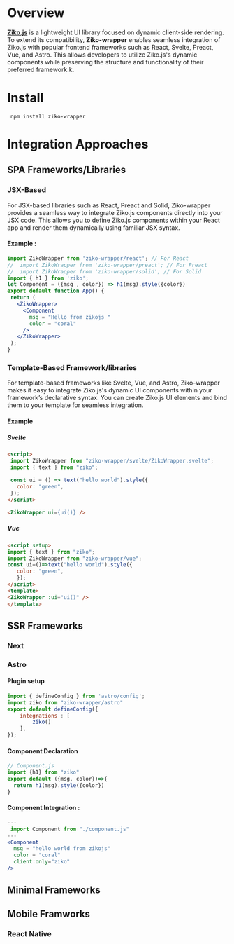 # Overview

[**Ziko.js**](https://github.com/zakarialaoui10/ziko.js) is a lightweight UI library focused on dynamic client-side rendering. 
To extend its compatibility, **Ziko-wrapper** enables seamless integration of Ziko.js with popular frontend frameworks such as React, Svelte, Preact, Vue, and Astro. This allows developers to utilize Ziko.js's dynamic components while preserving the structure and functionality of their preferred framework.k.

# Install
```shell
 npm install ziko-wrapper
```

# Integration Approaches 
## SPA Frameworks/Libraries
### JSX-Based

 For JSX-based libraries such as React, Preact and Solid, Ziko-wrapper provides a seamless way to integrate Ziko.js components directly into your JSX code. This allows you to define Ziko.js components within your React app and render them dynamically using familiar JSX syntax.

 #### Example : 

 ```jsx
 import ZikoWrapper from 'ziko-wrapper/react'; // For React
//  import ZikoWrapper from 'ziko-wrapper/preact'; // For Preact
//  import ZikoWrapper from 'ziko-wrapper/solid'; // For Solid
import { h1 } from 'ziko';
let Component = ({msg , color}) => h1(msg).style({color})
export default function App() {
  return (
    <ZikoWrapper>
      <Component 
        msg = "Hello from zikojs "
        color = "coral"
      />
    </ZikoWrapper>
  );
}

 ```
 ### Template-Based Framework/libraries

 For template-based frameworks like Svelte, Vue, and Astro, Ziko-wrapper makes it easy to integrate Ziko.js's dynamic UI components within your framework’s declarative syntax. You can create Ziko.js UI elements and bind them to your template for seamless integration.

 #### Example

 ##### Svelte 
 ```html
 <script>
  import ZikoWrapper from "ziko-wrapper/svelte/ZikoWrapper.svelte";
  import { text } from "ziko";
  
  const ui = () => text("hello world").style({
    color: "green",
  });
</script>

<ZikoWrapper ui={ui()} />
 ```
 ##### Vue
 ```html
 <script setup>
 import { text } from "ziko";
 import ZikoWrapper from "ziko-wrapper/vue";
 const ui=()=>text("hello world").style({
    color: "green",
    });
 </script>
<template>
 <ZikoWrapper :ui="ui()" />
</template>
 ```

## SSR Frameworks 
### Next 

### Astro 

#### Plugin setup 
```js
import { defineConfig } from 'astro/config';
import ziko from "ziko-wrapper/astro"
export default defineConfig({
    integrations : [
        ziko()
    ],
});
```

#### Component Declaration 
```js
// Component.js
import {h1} from "ziko"
export default ({msg, color})=>{
  return h1(msg).style({color})
}
```
#### Component Integration : 

```jsx
---
 import Component from "./component.js"
---
<Component 
  msg = "hello world from zikojs"
  color = "coral"
  client:only="ziko" 
/>
```


## Minimal Frameworks 
<!-- Alpine -->

## Mobile Framworks 

### React Native

